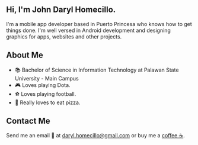 ## Hi, I'm John Daryl Homecillo.
I'm a mobile app developer based in Puerto Princesa who knows how to get things done. I'm well versed in Android development and designing graphics for apps, websites and other projects.

## About Me
* :books: Bachelor of Science in Information Technology at Palawan State University - Main Campus
* :video_game: Loves playing Dota.
* :soccer: Loves playing football.
* :pizza: Really loves to eat pizza.

## Contact Me
Send me an email :e-mail: at <daryl.homecillo@gmail.com> or buy me a [coffee :coffee:](https://www.buymeacoffee.com/lyrad.gg).

